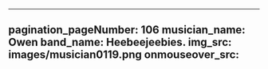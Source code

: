 ------
pagination_pageNumber: 106
musician_name: Owen
band_name: Heebeejeebies.
img_src: images/musician0119.png
onmouseover_src: 
------